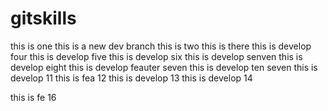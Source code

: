 # gitskills
this is one
this is a new dev branch
this is two
this is there
this is develop four
this is develop five
this is develop six
this is develop senven
this is develop eight
this is develop feauter seven
this is develop ten seven
this is develop 11
this is fea     12
this is develop 13
this is develop 14

this is fe 16

